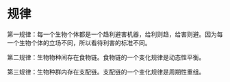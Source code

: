 # 规律

第一规律：每一个生物个体都是一个趋利避害机器，给利则趋，给害则避。因为每一个生物个体的立场不同，所以看待利害的标准不同。

第二规律：生物物种间存在食物链。食物链的一个变化规律是动态性平衡。

第三规律：生物种群内存在支配链。支配链的一个变化规律是周期性重组。
